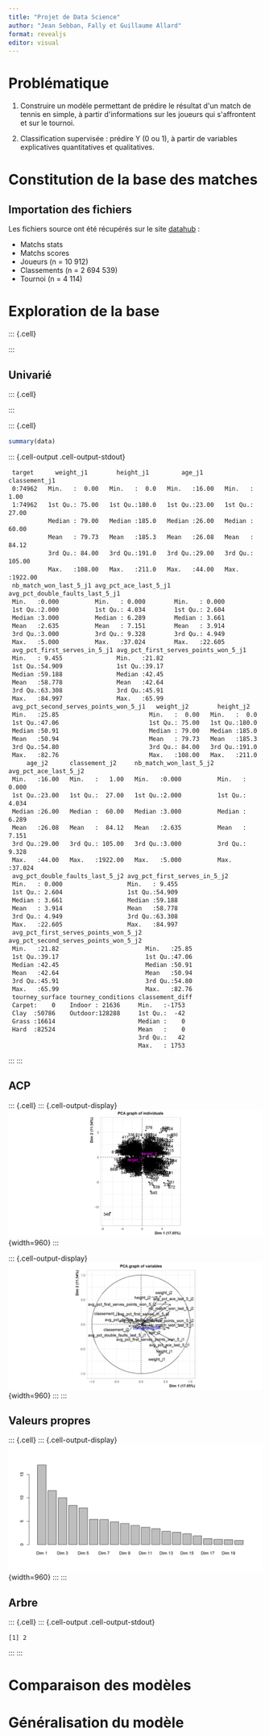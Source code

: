 ```yaml
---
title: "Projet de Data Science"
author: "Jean Sebban, Fally et Guillaume Allard"
format: revealjs
editor: visual
---
```



# Problématique

1.  Construire un modèle permettant de prédire le résultat d'un match de tennis en simple, à partir d'informations sur les joueurs qui s'affrontent et sur le tournoi.

2.  Classification supervisée : prédire Y (0 ou 1), à partir de variables explicatives quantitatives et qualitatives.

# Constitution de la base des matches

## Importation des fichiers

Les fichiers source ont été récupérés sur le site [datahub](https://datahub.io/sports-data/atp-world-tour-tennis-data) :

-   Matchs stats
-   Matchs scores
-   Joueurs (n = 10 912)
-   Classements (n = 2 694 539)
-   Tournoi (n = 4 114)

# Exploration de la base


::: {.cell}

:::


## Univarié


::: {.cell}

:::

::: {.cell}

```{.r .cell-code}
summary(data)
```

::: {.cell-output .cell-output-stdout}
```
 target      weight_j1        height_j1         age_j1      classement_j1    
 0:74962   Min.   :  0.00   Min.   :  0.0   Min.   :16.00   Min.   :   1.00  
 1:74962   1st Qu.: 75.00   1st Qu.:180.0   1st Qu.:23.00   1st Qu.:  27.00  
           Median : 79.00   Median :185.0   Median :26.00   Median :  60.00  
           Mean   : 79.73   Mean   :185.3   Mean   :26.08   Mean   :  84.12  
           3rd Qu.: 84.00   3rd Qu.:191.0   3rd Qu.:29.00   3rd Qu.: 105.00  
           Max.   :108.00   Max.   :211.0   Max.   :44.00   Max.   :1922.00  
 nb_match_won_last_5_j1 avg_pct_ace_last_5_j1 avg_pct_double_faults_last_5_j1
 Min.   :0.000          Min.   : 0.000        Min.   : 0.000                 
 1st Qu.:2.000          1st Qu.: 4.034        1st Qu.: 2.604                 
 Median :3.000          Median : 6.289        Median : 3.661                 
 Mean   :2.635          Mean   : 7.151        Mean   : 3.914                 
 3rd Qu.:3.000          3rd Qu.: 9.328        3rd Qu.: 4.949                 
 Max.   :5.000          Max.   :37.024        Max.   :22.605                 
 avg_pct_first_serves_in_5_j1 avg_pct_first_serves_points_won_5_j1
 Min.   : 9.455               Min.   :21.82                       
 1st Qu.:54.909               1st Qu.:39.17                       
 Median :59.188               Median :42.45                       
 Mean   :58.778               Mean   :42.64                       
 3rd Qu.:63.308               3rd Qu.:45.91                       
 Max.   :84.997               Max.   :65.99                       
 avg_pct_second_serves_points_won_5_j1   weight_j2        height_j2    
 Min.   :25.85                         Min.   :  0.00   Min.   :  0.0  
 1st Qu.:47.06                         1st Qu.: 75.00   1st Qu.:180.0  
 Median :50.91                         Median : 79.00   Median :185.0  
 Mean   :50.94                         Mean   : 79.73   Mean   :185.3  
 3rd Qu.:54.80                         3rd Qu.: 84.00   3rd Qu.:191.0  
 Max.   :82.76                         Max.   :108.00   Max.   :211.0  
     age_j2      classement_j2     nb_match_won_last_5_j2 avg_pct_ace_last_5_j2
 Min.   :16.00   Min.   :   1.00   Min.   :0.000          Min.   : 0.000       
 1st Qu.:23.00   1st Qu.:  27.00   1st Qu.:2.000          1st Qu.: 4.034       
 Median :26.00   Median :  60.00   Median :3.000          Median : 6.289       
 Mean   :26.08   Mean   :  84.12   Mean   :2.635          Mean   : 7.151       
 3rd Qu.:29.00   3rd Qu.: 105.00   3rd Qu.:3.000          3rd Qu.: 9.328       
 Max.   :44.00   Max.   :1922.00   Max.   :5.000          Max.   :37.024       
 avg_pct_double_faults_last_5_j2 avg_pct_first_serves_in_5_j2
 Min.   : 0.000                  Min.   : 9.455              
 1st Qu.: 2.604                  1st Qu.:54.909              
 Median : 3.661                  Median :59.188              
 Mean   : 3.914                  Mean   :58.778              
 3rd Qu.: 4.949                  3rd Qu.:63.308              
 Max.   :22.605                  Max.   :84.997              
 avg_pct_first_serves_points_won_5_j2 avg_pct_second_serves_points_won_5_j2
 Min.   :21.82                        Min.   :25.85                        
 1st Qu.:39.17                        1st Qu.:47.06                        
 Median :42.45                        Median :50.91                        
 Mean   :42.64                        Mean   :50.94                        
 3rd Qu.:45.91                        3rd Qu.:54.80                        
 Max.   :65.99                        Max.   :82.76                        
 tourney_surface tourney_conditions classement_diff
 Carpet:    0    Indoor : 21636     Min.   :-1753  
 Clay  :50786    Outdoor:128288     1st Qu.:  -42  
 Grass :16614                       Median :    0  
 Hard  :82524                       Mean   :    0  
                                    3rd Qu.:   42  
                                    Max.   : 1753  
```
:::
:::


## ACP


::: {.cell}
::: {.cell-output-display}
![](presentation_projet_CEPE_20230512_files/figure-revealjs/unnamed-chunk-8-1.png){width=960}
:::

::: {.cell-output-display}
![](presentation_projet_CEPE_20230512_files/figure-revealjs/unnamed-chunk-8-2.png){width=960}
:::
:::


## Valeurs propres


::: {.cell}
::: {.cell-output-display}
![](presentation_projet_CEPE_20230512_files/figure-revealjs/unnamed-chunk-10-1.png){width=960}
:::
:::


## Arbre


::: {.cell}
::: {.cell-output .cell-output-stdout}
```
[1] 2
```
:::
:::


# Comparaison des modèles

# Généralisation du modèle

